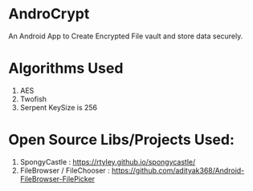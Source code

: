 # AndroCrypt
  An Android App to Create Encrypted File vault and store data securely.

# Algorithms Used
1. AES 
2. Twofish 
3. Serpent
KeySize is 256

# Open Source Libs/Projects Used:
1. SpongyCastle : https://rtyley.github.io/spongycastle/ 
2. FileBrowser / FileChooser : https://github.com/adityak368/Android-FileBrowser-FilePicker
